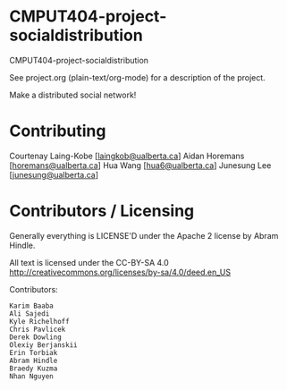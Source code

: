 # CMPUT404-project-socialdistribution

CMPUT404-project-socialdistribution

See project.org (plain-text/org-mode) for a description of the project.

Make a distributed social network!

# Contributing

Courtenay Laing-Kobe [laingkob@ualberta.ca]
Aidan Horemans [horemans@ualberta.ca]
Hua Wang [hua6@ualberta.ca]
Junesung Lee [junesung@ualberta.ca]

# Contributors / Licensing

Generally everything is LICENSE'D under the Apache 2 license by Abram Hindle.

All text is licensed under the CC-BY-SA 4.0 http://creativecommons.org/licenses/by-sa/4.0/deed.en_US

Contributors:

    Karim Baaba
    Ali Sajedi
    Kyle Richelhoff
    Chris Pavlicek
    Derek Dowling
    Olexiy Berjanskii
    Erin Torbiak
    Abram Hindle
    Braedy Kuzma
    Nhan Nguyen
